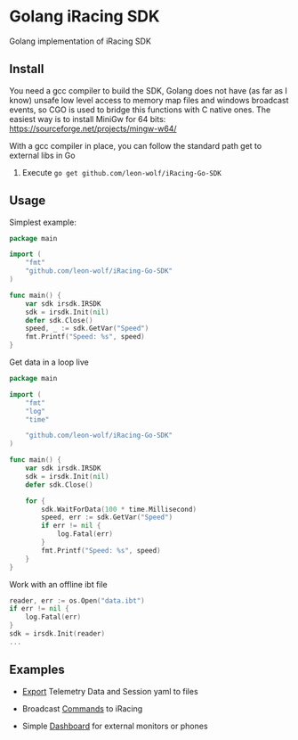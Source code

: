# Golang iRacing SDK

Golang implementation of iRacing SDK

## Install

You need a gcc compiler to build the SDK, Golang does not have (as far as I know) unsafe low level access to memory map files and windows broadcast events, so CGO is used to bridge this functions with C native ones.
The easiest way is to install MiniGw for 64 bits: https://sourceforge.net/projects/mingw-w64/

With a gcc compiler in place, you can follow the standard path get to external libs in Go
1. Execute `go get github.com/leon-wolf/iRacing-Go-SDK`

## Usage

Simplest example:
```go
package main

import (
    "fmt"
    "github.com/leon-wolf/iRacing-Go-SDK"
)

func main() {
    var sdk irsdk.IRSDK
    sdk = irsdk.Init(nil)
    defer sdk.Close()
    speed, _ := sdk.GetVar("Speed")
    fmt.Printf("Speed: %s", speed)
}
```

Get data in a loop live
```go
package main

import (
    "fmt"
    "log"
	"time"

    "github.com/leon-wolf/iRacing-Go-SDK"
)

func main() {
    var sdk irsdk.IRSDK
    sdk = irsdk.Init(nil)
    defer sdk.Close()

    for {
        sdk.WaitForData(100 * time.Millisecond)
        speed, err := sdk.GetVar("Speed")
        if err != nil {
            log.Fatal(err)
        }
        fmt.Printf("Speed: %s", speed)
    }
}
```

Work with an offline ibt file
```go
reader, err := os.Open("data.ibt")
if err != nil {
    log.Fatal(err)
}
sdk = irsdk.Init(reader)
...
```

## Examples

* [Export](examples/export) Telemetry Data and Session yaml to files

* Broadcast [Commands](examples/commands) to iRacing

* Simple [Dashboard](examples/dashboard) for external monitors or phones